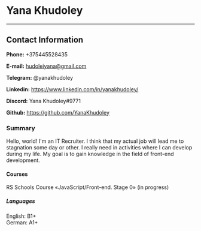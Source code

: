 # **Yana Khudoley**
****
## Contact Information  

**Phone:** +375445528435  

**E-mail:** hudoleiyana@gmail.com  

**Telegram:** @yanakhudoley  

**Linkedin:** https://www.linkedin.com/in/yanakhudoley/    

**Discord:** Yana Khudoley#9771  

**Github:** https://github.com/YanaKhudoley  

### Summary  
Hello, world! I'm an IT Recruiter. I think that my actual job will lead me to stagnation some day or other. I really need in activities where I can develop during my life. My goal is to gain knowledge in the field of front-end development.  
#### Courses
RS Schools Course «JavaScript/Front-end. Stage 0» (in progress)
##### Languages 
English: B1+  
German: A1+
